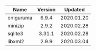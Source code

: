 |   Name    | Version |  Updated   |
| --------- | :-----: | :--------: |
| oniguruma |  6.9.4  | 2020.01.20 |
| minizip   |  2.9.2  | 2020.02.28 |
| sqlite3   | 3.31.1  | 2020.02.28 |
| libxml2   |  2.9.9  | 2020.03.04 |

